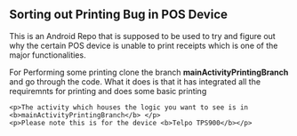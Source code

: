 <!DOCTYPE html>
<html>
<head>
	<meta charset="utf-8">
	<meta name="viewport" content="width=device-width, initial-scale=1">
</head>
<body>
  <h2>Sorting out Printing Bug in POS Device</h2>
  <p>This is an Android Repo that is supposed to be used to try and figure out why the certain POS device is unable to print receipts which is one of the major functionalities.</p>
	<p>For Performing some printing clone the branch <b>mainActivityPrintingBranch</b> and go through the code. What it does is that it has integrated all the requiremnts for printing and does some basic printing</p>
	
	<p>The activity which houses the logic you want to see is in <b>mainActivityPrintingBranch</b> </p>
	<p>Please note this is for the device <b>Telpo TPS900</b></p>
	
</body>
</html>
